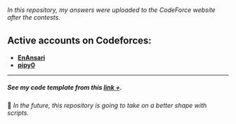 ###### In this repository, my answers were uploaded to the CodeForce website after the contests.

## Active accounts on Codeforces:
* **[EnAnsari](https://codeforces.com/profile/enansari)**
* **[pipy0](https://codeforces.com/profile/pypi0)**

---

##### See my code template from this [link +](https://gist.github.com/EnAnsari/1121fa2245450658bed44ec667c68a57).

🏁 *In the future, this repository is going to take on a better shape with scripts.*
